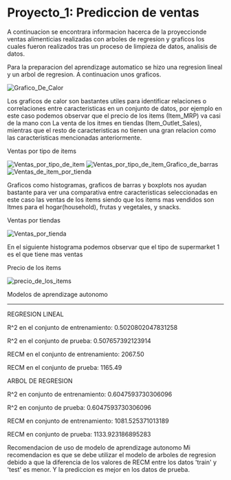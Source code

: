 # Proyecto_1: Prediccion de ventas
A continuacion se encontrara informacion hacerca de la proyeccionde ventas alimenticias realizadas con arboles de regresion y graficos los cuales fueron realizados tras un proceso de limpieza de datos, analisis de datos.

Para la preparacion del aprendizage automatico se hizo una regresion lineal y un arbol de regresion.
A continuacion unos graficos.

![Grafico_De_Calor](https://user-images.githubusercontent.com/124935133/228083155-07ca3d09-a51c-44a2-bc27-74308d639924.png)

Los graficos de calor son bastantes utiles para identificar relaciones o correlaciones entre caracteristicas en un conjunto de datos, por ejemplo en este caso podemos observar que el precio de los items (Item_MRP) va casi de la mano con La venta de los itmes en tiendas (Item_Outlet_Sales), mientras que el resto de caracteristicas no tienen una gran relacion como las caracteristicas mencionadas anteriormente.

Ventas por tipo de items

![Ventas_por_tipo_de_item](https://user-images.githubusercontent.com/124935133/228085510-ff103ca2-bbca-485f-960b-1dfd71273b10.png)
![Ventas_por_tipo_de_item_Grafico_de_barras](https://user-images.githubusercontent.com/124935133/228085519-c99befe5-6780-4702-a161-d2d8dcda6b25.png)
![Ventas_de_item_por_tienda](https://user-images.githubusercontent.com/124935133/228085899-11c11e3d-1198-4802-aed6-6107f0eafc85.png)

Graficos como histogramas, graficos de barras y boxplots nos ayudan bastante para ver una comparativa entre caracteristicas seleccionadas en este caso las ventas de los items siendo que los items mas vendidos son Itmes para el hogar(household), frutas y vegetales, y snacks.

Ventas por tiendas

![Ventas_por_tienda](https://user-images.githubusercontent.com/124935133/228087971-506f8edf-9344-4dd5-a606-ffedf2e748b7.png)

En el siguiente histograma podemos observar que el tipo de supermarket 1 es el que tiene mas ventas

Precio de los items

![precio_de_los_items](https://user-images.githubusercontent.com/124935133/228088063-1a196dd9-0b46-4f33-86f8-f51292eb0ea4.png)


Modelos de aprendizage autonomo
_____________________________________________
REGRESION LINEAL

R^2 en el conjunto de entrenamiento: 0.5020802047831258

R^2 en el conjunto de prueba: 0.507657392123914

RECM en el conjunto de entrenamiento: 2067.50

RECM en el conjunto de prueba: 1165.49


ARBOL DE REGRESION

R^2 en conjunto de entrenamiento:  0.6047593730306096

R^2 en conjunto de prueba:  0.6047593730306096

RECM en conjunto de entrenamiento:  1081.525371013189

RECM en conjunto de prueba:  1133.923186895283


Recomendacion de uso de modelo de aprendizage autonomo
Mi recomendacion es que se debe utilizar el modelo de arboles de regresion debido a que la diferencia de los valores de RECM entre los datos 'train' y 'test' es menor. Y la prediccion es mejor en los datos de prueba.
